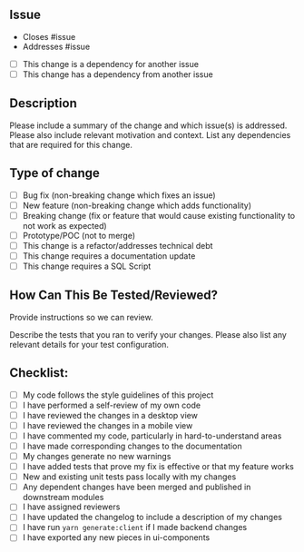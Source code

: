 ## Issue

- Closes #issue
- Addresses #issue
- [ ] This change is a dependency for another issue
- [ ] This change has a dependency from another issue

## Description

Please include a summary of the change and which issue(s) is addressed. Please also include relevant motivation and context. List any dependencies that are required for this change.

## Type of change

- [ ] Bug fix (non-breaking change which fixes an issue)
- [ ] New feature (non-breaking change which adds functionality)
- [ ] Breaking change (fix or feature that would cause existing functionality to not work as expected)
- [ ] Prototype/POC (not to merge)
- [ ] This change is a refactor/addresses technical debt
- [ ] This change requires a documentation update
- [ ] This change requires a SQL Script

## How Can This Be Tested/Reviewed?

Provide instructions so we can review.

Describe the tests that you ran to verify your changes. Please also list any relevant details for your test configuration.

## Checklist:

- [ ] My code follows the style guidelines of this project
- [ ] I have performed a self-review of my own code
- [ ] I have reviewed the changes in a desktop view
- [ ] I have reviewed the changes in a mobile view
- [ ] I have commented my code, particularly in hard-to-understand areas
- [ ] I have made corresponding changes to the documentation
- [ ] My changes generate no new warnings
- [ ] I have added tests that prove my fix is effective or that my feature works
- [ ] New and existing unit tests pass locally with my changes
- [ ] Any dependent changes have been merged and published in downstream modules
- [ ] I have assigned reviewers
- [ ] I have updated the changelog to include a description of my changes
- [ ] I have run `yarn generate:client` if I made backend changes
- [ ] I have exported any new pieces in ui-components

